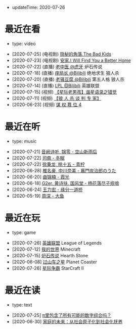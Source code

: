 - updateTime: 2020-07-26

# 最近在看

- type: video

* [2020-07-25] (电视剧) [隐秘的角落.The Bad Kids](https://www.iqiyi.com/v_2ffkws0bgr0.html)
* [2020-07-23] (电视剧) [安家.I Will Find You a Better Home](https://v.qq.com/detail/i/ihhsfwvvhcm16nd.html)
* [2020-07-22] (直播) [老中医 @虎牙](https://www.huya.com/lastpriest) 炉石传说
* [2020-07-18] (直播) [痒局长 @Bilibili](https://live.bilibili.com/528) 绝地求生 狼人杀
* [2020-07-20] (直播) [老骚豆腐 @Bilibili](https://live.bilibili.com/462) 第五人格 狼人杀
* [2020-07-14] (直播) [LPL @Bilibili](https://live.bilibili.com/6) 英雄联盟
* [2020-07-15] (视频) [【星际老男孩】谐星语录之错觉](https://www.bilibili.com/video/BV16K4y1s7vZ)
* [2020-07-11] (视频) [【狼 人 杀 谈 判 专 家】](https://www.bilibili.com/video/BV1bD4y1S7hY)
* [2020-06-23] (视频) [谋 权 篡 位 4](https://www.bilibili.com/video/BV1ug4y1q7YH)

# 最近在听

- type: music

* [2020-07-21] [音阙诗听, 锦零 - 空山新雨后](https://music.163.com/#/song?id=1352002513)
* [2020-07-22] [司南 - 冬眠](https://music.163.com/#/song?id=1398663411)
* [2020-07-22] [徐秉龙, 桃十五 - 青柠](https://music.163.com/#/song?id=504624714)
* [2020-06-28] [椎名豪, 中川奈美 - 竈門炭治郎のうた](https://y.qq.com/n/yqq/song/001jyikY2o3FrL.html)
* [2020-06-20] [曲锦楠 - 霞光](https://y.qq.com/n/yqq/song/003p3ky81zgV0H.html)
* [2020-06-18] [G2er, 黄诗扶, 国风堂 - 杨花落尽子规啼](https://music.163.com/#/song?id=1375935067)
* [2020-06-24] [王力宏 - 缘分一道桥](https://y.qq.com/n/yqq/song/004NXwuk36ixAW.html)
* [2020-05-19] [周深 - 大鱼](https://y.qq.com/n/yqq/song/004OQ5Mt0EmEzv.html)

# 最近在玩

- type: game

* [2020-07-26] [英雄联盟](https://lol.qq.com) League of Legends
* [2020-07-12] [我的世界](https://mc.163.com) Minecraft
* [2020-07-15] [炉石传说](https://hs.blizzard.cn) Hearth Stone
* [2020-06-08] [过山车之星](https://store.steampowered.com/app/493340/Planet_Coaster) Planet Coaster
* [2020-07-26] [星际争霸](https://sc2.blizzard.cn) StarCraft II

# 最近在读

- type: text

* [2020-07-25] [π里包含了所有可能的数字组合吗？](https://www.guokr.com/article/439682/)
* [2020-06-30] [家庭的未来：从社会原子化到社会化抚养](https://mp.weixin.qq.com/s/mI_zTi8xFIYoZVlY6oQJtw)
